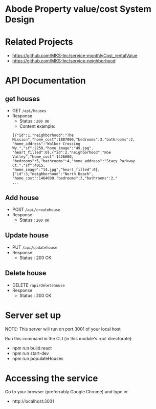 # Abode Property value/cost System Design

# Related Projects
- https://github.com/MKS-Inc/service-monthlyCost_rentalValue
- https://github.com/MKS-Inc/service-neighborhood

# API Documentation

## get houses
- GET `/api/houses`
- Response
  - Status : `200 OK`
  - Content example:
  ```
  [{"id":1,"neighborhood":"The Mission","home_cost":1887000,"bedrooms":3,"bathrooms":2,
  "home_address":"Walker Crossing Wy.","sf":2259,"home_image":"49.jpg",
  "heart_filled":0},{"id":2,"neighborhood":"Noe Valley","home_cost":1426000,
  "bedrooms":5,"bathrooms":4,"home_address":"Stacy Parkway Ct.","sf":4015,
  "home_image":"14.jpg","heart_filled":0},{"id":3,"neighborhood":"North Beach",
  "home_cost":1464000,"bedrooms":3,"bathrooms":2,"
  ...

  ```

## Add house
- POST `/api/createhouse`
- Response
  - Status : `200 OK`

## Update house
- PUT `/api/updatehouse`
- Response
  - Status : 200 OK

## Delete house
- DELETE `/api/deletehouse`
- Response
  - Status : 200 OK

# Server set up
NOTE: This server will run on port 3001 of your local host

Run this command in the CLI (in this module's root directorate):
- npm run build:react
- npm run start-dev
- npm run populateHouses

# Accessing the service
Go to your browser (preferrably Google Chrome) and type in:
- http://localhost:3001